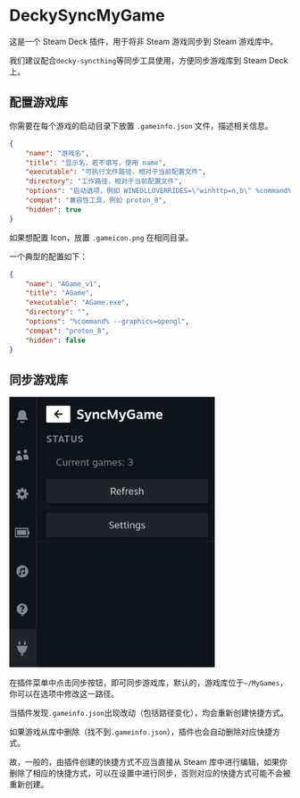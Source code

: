 # DeckySyncMyGame

这是一个 Steam Deck 插件，用于将非 Steam 游戏同步到 Steam 游戏库中。

我们建议配合`decky-syncthing`等同步工具使用，方便同步游戏库到 Steam Deck 上。

## 配置游戏库

你需要在每个游戏的启动目录下放置 `.gameinfo.json` 文件，描述相关信息。

```json
{
    "name": "游戏名",
    "title": "显示名，若不填写，使用 name",
    "executable": "可执行文件路径，相对于当前配置文件",
    "directory": "工作路径，相对于当前配置文件",
    "options": "启动选项，例如 WINEDLLOVERRIDES=\"winhttp=n,b\" %command%",
    "compat": "兼容性工具，例如 proton_8",
    "hidden": true
}
```

如果想配置 Icon，放置 `.gameicon.png` 在相同目录。

一个典型的配置如下：

```json
{
    "name": "AGame_v1",
    "title": "AGame",
    "executable": "AGame.exe",
    "directory": "",
    "options": "%command% --graphics=opengl",
    "compat": "proton_8",
    "hidden": false
}
```

## 同步游戏库

![plugin](doc/1.png)

在插件菜单中点击同步按钮，即可同步游戏库，默认的，游戏库位于`~/MyGames`，你可以在选项中修改这一路径。

当插件发现`.gameinfo.json`出现改动（包括路径变化），均会重新创建快捷方式。

如果游戏从库中删除（找不到`.gameinfo.json`），插件也会自动删除对应快捷方式。

故，一般的，由插件创建的快捷方式不应当直接从 Steam 库中进行编辑，如果你删除了相应的快捷方式，可以在设置中进行同步，否则对应的快捷方式可能不会被重新创建。
